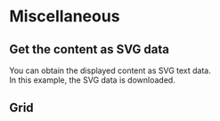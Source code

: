 # Miscellaneous

## Get the content as SVG data

You can obtain the displayed content as SVG text data.  
In this example, the SVG data is downloaded.

<demo-tabs :demo-height="400" :use-data="true">
<template v-slot:demo>
  <DemoDownload />
</template>
<template v-slot:source>

  <<< @/.vitepress/components/07_misc/01/Download.vue{53-62}

</template>
<template v-slot:data>

  <<< @/.vitepress/components/07_misc/01/data.ts

</template>
</demo-tabs>

## Grid

<demo-tabs :demo-height="500" :use-data="true">
<template v-slot:demo>
  <DemoGridLayer />
</template>
<template v-slot:source>

  <<< @/.vitepress/components/07_misc/02/GridLayer.vue{33-47}

</template>
<template v-slot:data>

  <<< @/.vitepress/components/07_misc/02/data.ts

</template>
</demo-tabs>


<script setup>
import DemoDownload from '../.vitepress/components/07_misc/01/Download.vue'
import DemoGridLayer from '../.vitepress/components/07_misc/02/GridLayer.vue'
</script>

